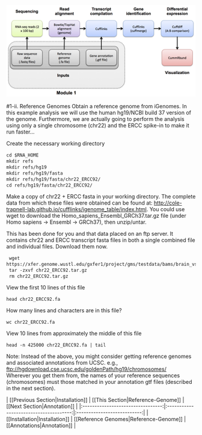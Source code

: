 ![RNA-seq Flowchart - Module 2](Images/RNA-seq_Flowchart2.png)

#1-ii. Reference Genomes
Obtain a reference genome from iGenomes. In this example analysis we will use the human hg19/NCBI build 37 version of the genome. Furthermore, we are actually going to perform the analysis using only a single chromosome (chr22) and the ERCC spike-in to make it run faster...

Create the necessary working directory

	cd $RNA_HOME
	mkdir refs
	mkdir refs/hg19	
	mkdir refs/hg19/fasta
	mkdir refs/hg19/fasta/chr22_ERCC92/
	cd refs/hg19/fasta/chr22_ERCC92/
	
Make a copy of chr22 + ERCC fasta in your working directory. The complete data from which these files were obtained can be found at: http://cole-trapnell-lab.github.io/cufflinks/igenome_table/index.html. You could use wget to download the Homo_sapiens_Ensembl_GRCh37.tar.gz file (under Homo sapiens -> Ensembl -> GRCh37), then unzip/untar.

This has been done for you and that data placed on an ftp server. It contains chr22 and ERCC transcript fasta files in both a single combined file and individual files. Download them now.

     wget https://xfer.genome.wustl.edu/gxfer1/project/gms/testdata/bams/brain_vs_uhr_w_ercc/downsampled_5pc_chr22/chr22_ERCC92.tar.gz
     tar -zxvf chr22_ERCC92.tar.gz
     rm chr22_ERCC92.tar.gz
	
View the first 10 lines of this file

	head chr22_ERCC92.fa
	
How many lines and characters are in this file?

	wc chr22_ERCC92.fa

View 10 lines from approximately the middle of this file

	head -n 425000 chr22_ERCC92.fa | tail
	
Note: Instead of the above, you might consider getting reference genomes and associated annotations from UCSC. e.g., ftp://hgdownload.cse.ucsc.edu/goldenPath/hg19/chromosomes/  
Wherever you get them from, the names of your reference sequences (chromosomes) must those matched in your annotation gtf files (described in the next section).

| [[Previous Section|Installation]] | [[This Section|Reference-Genome]]      | [[Next Section|Annotation]] |
|:---------------------------------:|:--------------------------------------:|:---------------------------:|
| [[Installation|Installation]]     | [[Reference Genomes|Reference-Genome]] | [[Annotations|Annotation]]   |
